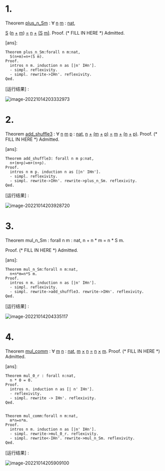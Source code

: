# 1.

Theorem [plus_n_Sm](https://elearning.ecnu.edu.cn/webapps/assignment/uploadAssignment?content_id=_844895_1&course_id=_13954_1&group_id=&mode=view#plus_n_Sm) : ∀ [n](https://elearning.ecnu.edu.cn/webapps/assignment/uploadAssignment?content_id=_844895_1&course_id=_13954_1&group_id=&mode=view#n:6) [m](https://elearning.ecnu.edu.cn/webapps/assignment/uploadAssignment?content_id=_844895_1&course_id=_13954_1&group_id=&mode=view#m:7) : [nat](http://coq.inria.fr/library//Coq.Init.Datatypes.html#nat),

 [S](http://coq.inria.fr/library//Coq.Init.Datatypes.html#S) ([n](https://elearning.ecnu.edu.cn/webapps/assignment/Induction.html#n:6) [+](https://elearning.ecnu.edu.cn/webapps/assignment/Basics.html#0dacc1786c5ba797d47dd85006231633) [m](https://elearning.ecnu.edu.cn/webapps/assignment/Induction.html#m:7)) [=](http://coq.inria.fr/library//Coq.Init.Logic.html#6cd0f7b28b6092304087c7049437bb1a) [n](https://elearning.ecnu.edu.cn/webapps/assignment/Induction.html#n:6) [+](https://elearning.ecnu.edu.cn/webapps/assignment/Basics.html#0dacc1786c5ba797d47dd85006231633) [(](https://elearning.ecnu.edu.cn/webapps/assignment/Basics.html#0dacc1786c5ba797d47dd85006231633)[S](http://coq.inria.fr/library//Coq.Init.Datatypes.html#S) [m](https://elearning.ecnu.edu.cn/webapps/assignment/Induction.html#m:7)[)](https://elearning.ecnu.edu.cn/webapps/assignment/Basics.html#0dacc1786c5ba797d47dd85006231633).
Proof.
 (* FILL IN HERE *) Admitted.

[ans]:

```
Theorem plus_n_Sm:forall n m:nat,
  S(n+m)=n+(S m).
Proof.
  intros n m. induction n as [|n' IHn'].
  - simpl. reflexivity.
  - simpl. rewrite->IHn'. reflexivity. 
Qed.
```

[运行结果] :

![image-20221014203332973](C:/Users/zhy19/AppData/Roaming/Typora/typora-user-images/image-20221014203332973.png)

# 2.

Theorem [add_shuffle3](https://elearning.ecnu.edu.cn/webapps/assignment/uploadAssignment?content_id=_844895_1&course_id=_13954_1&group_id=&mode=view#add_shuffle3) : ∀ [n](https://elearning.ecnu.edu.cn/webapps/assignment/uploadAssignment?content_id=_844895_1&course_id=_13954_1&group_id=&mode=view#n:35) [m](https://elearning.ecnu.edu.cn/webapps/assignment/uploadAssignment?content_id=_844895_1&course_id=_13954_1&group_id=&mode=view#m:36) [p](https://elearning.ecnu.edu.cn/webapps/assignment/uploadAssignment?content_id=_844895_1&course_id=_13954_1&group_id=&mode=view#p:37) : [nat](http://coq.inria.fr/library//Coq.Init.Datatypes.html#nat),
 [n](https://elearning.ecnu.edu.cn/webapps/assignment/Induction.html#n:35) [+](https://elearning.ecnu.edu.cn/webapps/assignment/Basics.html#0dacc1786c5ba797d47dd85006231633) [(](https://elearning.ecnu.edu.cn/webapps/assignment/Basics.html#0dacc1786c5ba797d47dd85006231633)[m](https://elearning.ecnu.edu.cn/webapps/assignment/Induction.html#m:36) [+](https://elearning.ecnu.edu.cn/webapps/assignment/Basics.html#0dacc1786c5ba797d47dd85006231633) [p](https://elearning.ecnu.edu.cn/webapps/assignment/Induction.html#p:37)[)](https://elearning.ecnu.edu.cn/webapps/assignment/Basics.html#0dacc1786c5ba797d47dd85006231633) [=](http://coq.inria.fr/library//Coq.Init.Logic.html#6cd0f7b28b6092304087c7049437bb1a) [m](https://elearning.ecnu.edu.cn/webapps/assignment/Induction.html#m:36) [+](https://elearning.ecnu.edu.cn/webapps/assignment/Basics.html#0dacc1786c5ba797d47dd85006231633) [(](https://elearning.ecnu.edu.cn/webapps/assignment/Basics.html#0dacc1786c5ba797d47dd85006231633)[n](https://elearning.ecnu.edu.cn/webapps/assignment/Induction.html#n:35) [+](https://elearning.ecnu.edu.cn/webapps/assignment/Basics.html#0dacc1786c5ba797d47dd85006231633) [p](https://elearning.ecnu.edu.cn/webapps/assignment/Induction.html#p:37)[)](https://elearning.ecnu.edu.cn/webapps/assignment/Basics.html#0dacc1786c5ba797d47dd85006231633).
Proof.
 (* FILL IN HERE *) Admitted.

[ans]:

```
Theorem add_shuffle3: forall n m p:nat,
  n+(m+p)=m+(n+p).
Proof.
  intros n m p. induction n as [|n' IHn'].
  - simpl. reflexivity.
  - simpl. rewrite->IHn'. rewrite->plus_n_Sm. reflexivity.
Qed.
```

[运行结果] :

![image-20221014203928720](C:/Users/zhy19/AppData/Roaming/Typora/typora-user-images/image-20221014203928720.png)

# 3.

Theorem mul_n_Sm : forall n m : nat, n + n * m = n * S m.

Proof.
 (* FILL IN HERE *) Admitted.

[ans]:

```
Theorem mul_n_Sm:forall n m:nat,
  n+n*m=n*S m.
Proof.
  intros n m. induction n as [|n' IHn'].
  - simpl. reflexivity. 
  - simpl. rewrite->add_shuffle3. rewrite->IHn'. reflexivity. 
Qed. 
```

[运行结果] :

![image-20221014204335117](C:/Users/zhy19/AppData/Roaming/Typora/typora-user-images/image-20221014204335117.png)

# 4.

Theorem [mul_comm](https://elearning.ecnu.edu.cn/webapps/assignment/uploadAssignment?content_id=_844895_1&course_id=_13954_1&group_id=&mode=view#mul_comm) : ∀ [m](https://elearning.ecnu.edu.cn/webapps/assignment/uploadAssignment?content_id=_844895_1&course_id=_13954_1&group_id=&mode=view#m:38) [n](https://elearning.ecnu.edu.cn/webapps/assignment/uploadAssignment?content_id=_844895_1&course_id=_13954_1&group_id=&mode=view#n:39) : [nat](http://coq.inria.fr/library//Coq.Init.Datatypes.html#nat),
 [m](https://elearning.ecnu.edu.cn/webapps/assignment/Induction.html#m:38) [×](https://elearning.ecnu.edu.cn/webapps/assignment/Basics.html#ea2ff3d561159081cea6fb2e8113cc54) [n](https://elearning.ecnu.edu.cn/webapps/assignment/Induction.html#n:39) [=](http://coq.inria.fr/library//Coq.Init.Logic.html#6cd0f7b28b6092304087c7049437bb1a) [n](https://elearning.ecnu.edu.cn/webapps/assignment/Induction.html#n:39) [×](https://elearning.ecnu.edu.cn/webapps/assignment/Basics.html#ea2ff3d561159081cea6fb2e8113cc54) [m](https://elearning.ecnu.edu.cn/webapps/assignment/Induction.html#m:38).
Proof.
 (* FILL IN HERE *) Admitted.

[ans]:

```
Theorem mul_0_r : forall n:nat,
  n * 0 = 0.
Proof.
  intros n. induction n as [| n' IHn'].
  - reflexivity.
  - simpl. rewrite -> IHn'. reflexivity.
Qed.


Theorem mul_comm:forall n m:nat,
  m*n=n*m.
Proof.
  intros n m. induction n as [|n' IHn'].
  - simpl. rewrite->mul_0_r. reflexivity. 
  - simpl. rewrite<-IHn'. rewrite->mul_n_Sm. reflexivity. 
Qed.
```

[运行结果] :

![image-20221014205909100](C:/Users/zhy19/AppData/Roaming/Typora/typora-user-images/image-20221014205909100.png)